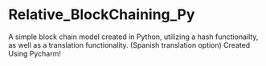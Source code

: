 # Relative_BlockChaining_Py
A simple block chain model created in Python, utilizing a hash functionailty, as well as a translation functionality. (Spanish translation option)
Created Using Pycharm!
